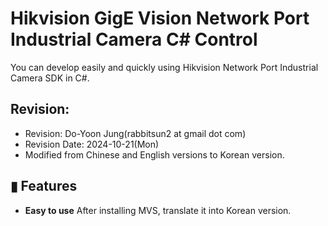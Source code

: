 # Hikvision GigE Vision Network Port Industrial Camera C# Control
You can develop easily and quickly using Hikvision Network Port Industrial Camera SDK in C#.

## Revision:
- Revision: Do-Yoon Jung(rabbitsun2 at gmail dot com)
- Revision Date: 2024-10-21(Mon)
- Modified from Chinese and English versions to Korean version.

## ▮ Features
- **Easy to use** After installing MVS, translate it into Korean version.